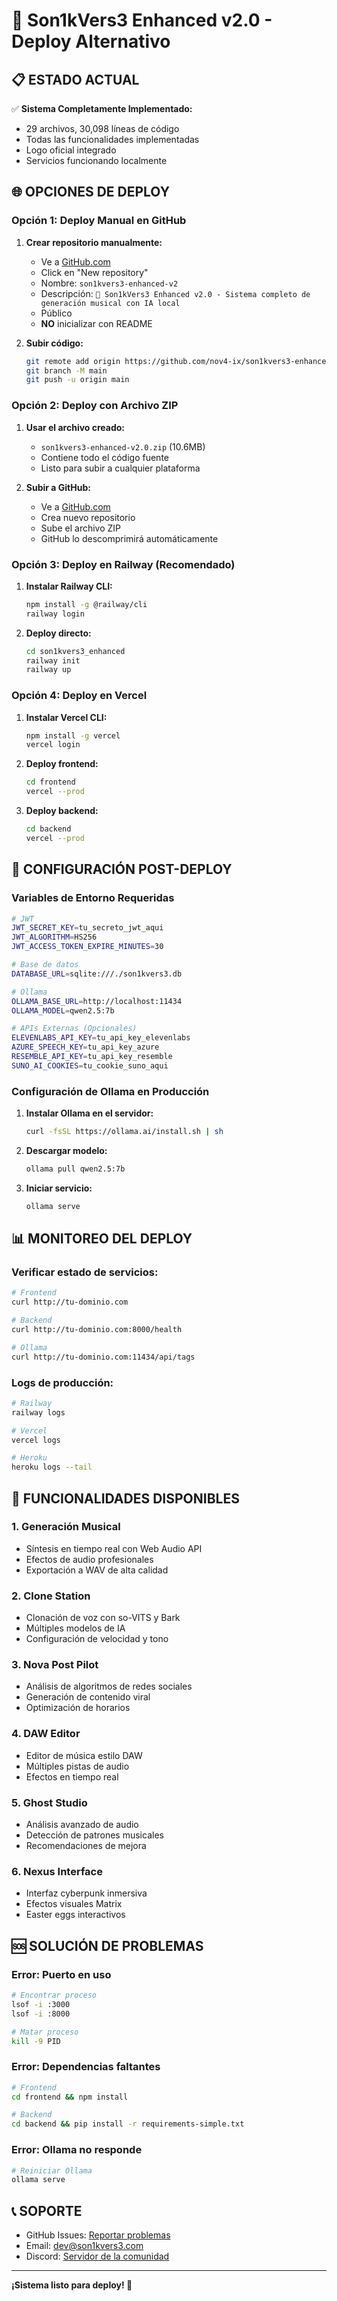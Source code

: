 # 🚀 Son1kVers3 Enhanced v2.0 - Deploy Alternativo

## 📋 **ESTADO ACTUAL**

✅ **Sistema Completamente Implementado:**
- 29 archivos, 30,098 líneas de código
- Todas las funcionalidades implementadas
- Logo oficial integrado
- Servicios funcionando localmente

## 🌐 **OPCIONES DE DEPLOY**

### **Opción 1: Deploy Manual en GitHub**

1. **Crear repositorio manualmente:**
   - Ve a [GitHub.com](https://github.com)
   - Click en "New repository"
   - Nombre: `son1kvers3-enhanced-v2`
   - Descripción: `🚀 Son1kVers3 Enhanced v2.0 - Sistema completo de generación musical con IA local`
   - Público
   - **NO** inicializar con README

2. **Subir código:**
   ```bash
   git remote add origin https://github.com/nov4-ix/son1kvers3-enhanced-v2.git
   git branch -M main
   git push -u origin main
   ```

### **Opción 2: Deploy con Archivo ZIP**

1. **Usar el archivo creado:**
   - `son1kvers3-enhanced-v2.0.zip` (10.6MB)
   - Contiene todo el código fuente
   - Listo para subir a cualquier plataforma

2. **Subir a GitHub:**
   - Ve a [GitHub.com](https://github.com)
   - Crea nuevo repositorio
   - Sube el archivo ZIP
   - GitHub lo descomprimirá automáticamente

### **Opción 3: Deploy en Railway (Recomendado)**

1. **Instalar Railway CLI:**
   ```bash
   npm install -g @railway/cli
   railway login
   ```

2. **Deploy directo:**
   ```bash
   cd son1kvers3_enhanced
   railway init
   railway up
   ```

### **Opción 4: Deploy en Vercel**

1. **Instalar Vercel CLI:**
   ```bash
   npm install -g vercel
   vercel login
   ```

2. **Deploy frontend:**
   ```bash
   cd frontend
   vercel --prod
   ```

3. **Deploy backend:**
   ```bash
   cd backend
   vercel --prod
   ```

## 🔧 **CONFIGURACIÓN POST-DEPLOY**

### **Variables de Entorno Requeridas**

```bash
# JWT
JWT_SECRET_KEY=tu_secreto_jwt_aqui
JWT_ALGORITHM=HS256
JWT_ACCESS_TOKEN_EXPIRE_MINUTES=30

# Base de datos
DATABASE_URL=sqlite:///./son1kvers3.db

# Ollama
OLLAMA_BASE_URL=http://localhost:11434
OLLAMA_MODEL=qwen2.5:7b

# APIs Externas (Opcionales)
ELEVENLABS_API_KEY=tu_api_key_elevenlabs
AZURE_SPEECH_KEY=tu_api_key_azure
RESEMBLE_API_KEY=tu_api_key_resemble
SUNO_AI_COOKIES=tu_cookie_suno_aqui
```

### **Configuración de Ollama en Producción**

1. **Instalar Ollama en el servidor:**
   ```bash
   curl -fsSL https://ollama.ai/install.sh | sh
   ```

2. **Descargar modelo:**
   ```bash
   ollama pull qwen2.5:7b
   ```

3. **Iniciar servicio:**
   ```bash
   ollama serve
   ```

## 📊 **MONITOREO DEL DEPLOY**

### **Verificar estado de servicios:**
```bash
# Frontend
curl http://tu-dominio.com

# Backend
curl http://tu-dominio.com:8000/health

# Ollama
curl http://tu-dominio.com:11434/api/tags
```

### **Logs de producción:**
```bash
# Railway
railway logs

# Vercel
vercel logs

# Heroku
heroku logs --tail
```

## 🎯 **FUNCIONALIDADES DISPONIBLES**

### **1. Generación Musical**
- Síntesis en tiempo real con Web Audio API
- Efectos de audio profesionales
- Exportación a WAV de alta calidad

### **2. Clone Station**
- Clonación de voz con so-VITS y Bark
- Múltiples modelos de IA
- Configuración de velocidad y tono

### **3. Nova Post Pilot**
- Análisis de algoritmos de redes sociales
- Generación de contenido viral
- Optimización de horarios

### **4. DAW Editor**
- Editor de música estilo DAW
- Múltiples pistas de audio
- Efectos en tiempo real

### **5. Ghost Studio**
- Análisis avanzado de audio
- Detección de patrones musicales
- Recomendaciones de mejora

### **6. Nexus Interface**
- Interfaz cyberpunk inmersiva
- Efectos visuales Matrix
- Easter eggs interactivos

## 🆘 **SOLUCIÓN DE PROBLEMAS**

### **Error: Puerto en uso**
```bash
# Encontrar proceso
lsof -i :3000
lsof -i :8000

# Matar proceso
kill -9 PID
```

### **Error: Dependencias faltantes**
```bash
# Frontend
cd frontend && npm install

# Backend
cd backend && pip install -r requirements-simple.txt
```

### **Error: Ollama no responde**
```bash
# Reiniciar Ollama
ollama serve
```

## 📞 **SOPORTE**

- GitHub Issues: [Reportar problemas](https://github.com/nov4-ix/son1kvers3-enhanced-v2/issues)
- Email: dev@son1kvers3.com
- Discord: [Servidor de la comunidad](https://discord.gg/son1kvers3)

---

**¡Sistema listo para deploy! 🚀**




